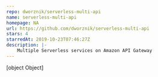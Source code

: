 ```yaml
---
repo: dworznik/serverless-multi-api
name: serverless-multi-api
homepage: NA
url: https://github.com/dworznik/serverless-multi-api
stars: 4
starredAt: 2019-10-23T07:46:27Z
description: |-
    Multiple Serverless services on Amazon API Gateway
---
```


[object Object]

